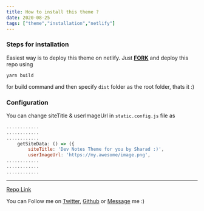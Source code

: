 ```yaml
---
title: How to install this theme ?
date: 2020-08-25
tags: ["theme","installation","netlify"]
---
```



### Steps for installation

Easiest way is to deploy this theme on netlify. Just **[FORK](https://github.com/sharadcodes/dev-notes-theme)** and deploy this repo using 
```
yarn build
```
for build command and then specify `dist` folder as the root folder, thats it :)

### Configuration

You can change siteTitle & userImageUrl in `static.config.js` file as

```js
............
............
............
    getSiteData: () => ({
        siteTitle: 'Dev Notes Theme for you by Sharad :)',
        userImageUrl: 'https://my.awesome/image.png',
............
............
............
```

---

[Repo Link](https://github.com/sharadcodes/dev-notes-theme)

You can Follow me on [Twitter](https://twitter.com/iamsharadraj), [Github](https://github.com/haradcodes) or [Message](http://codingindian.codes/contact) me :)
